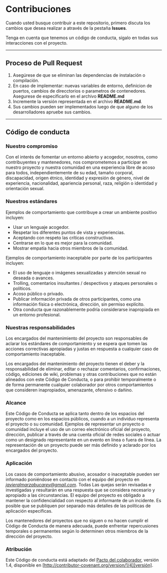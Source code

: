# Contribuciones

Cuando usted busque contribuir a este repositorio, primero discuta los cambios que desea realizar a através de la pestaña **Issues**.

Tenga en cuenta que tenemos un código de conducta, sígalo en todas sus interacciones con el proyecto.

---
## Proceso de Pull Request

1.   Asegúrese de que se eliminan las dependencias de instalación o compilación.
2.   En caso de implementar: nuevas variables de entorno, definicion de puertos, cambios de direcctorios o parametros de contenedores. Asegurese de especificarlo en el archivo **README.md**
3.  Incremente la versión representada en el archivo **README.md**.
4.  Sus cambios pueden ser implementados luego de que alguno de los desarrolladores apruebe sus cambios.

---
## Código de conducta

### Nuestro compromiso

Con el interés de fomentar un entorno abierto y acogedor, nosotros, como contribuyentes y mantenedores, nos comprometemos a participar en nuestro proyecto y nuestra comunidad en una experiencia libre de acoso para todos, independientemente de su edad, tamaño corporal, discapacidad, origen étnico, identidad y expresión de género, nivel de experiencia, nacionalidad, apariencia personal, raza, religión o identidad y orientación sexual.

### Nuestros estándares

Ejemplos de comportamiento que contribuye a crear un ambiente positivo incluyen:

*   Usar un lenguaje acogedor.
*   Respetar los diferentes puntos de vista y experiencias.
*   Aceptando con respeto las críticas constructivas.
*   Centrarse en lo que es mejor para la comunidad.
*   Mostrar empatía hacia otros miembros de la comunidad.

Ejemplos de comportamiento inaceptable por parte de los participantes incluyen:

*   El uso de lenguaje o imágenes sexualizadas y atención sexual no deseada o avances.
*   Trolling, comentarios insultantes / despectivos y ataques personales o políticos.
*   Acoso público o privado.
*   Publicar información privada de otros participantes, como una información física o electrónica, dirección, sin permiso explícito.
*   Otra conducta que razonablemente podría considerarse inapropiada en un entorno profesional.

### Nuestras responsabilidades

Los encargados del mantenimiento del proyecto son responsables de aclarar los estándares de comportamiento y se espera que tomen las acciones correctivas apropiadas y justas en respuesta a cualquier caso de comportamiento inaceptable.

Los encargados del mantenimiento del proyecto tienen el deber y la responsabilidad de eliminar, editar o rechazar comentarios, confirmaciones, código, ediciones de wiki, problemas y otras contribuciones que no están alineados con este Código de Conducta, o para prohibir temporalmente o de forma permanente cualquier colaborador por otros comportamientos que consideren inapropiados, amenazante, ofensivo o dañino.

### Alcance

Este Código de Conducta se aplica tanto dentro de los espacios del proyecto como en los espacios públicos, cuando a un individuo representa el proyecto o su comunidad. Ejemplos de representar un proyecto o comunidad incluye el uso de un correo electrónico oficial del proyecto, dirección, publicar a través de una cuenta oficial de redes sociales o actuar como un designado representante en un evento en línea o fuera de línea. La representación de un proyecto puede ser más definido y aclarado por los encargados del proyecto.

### Aplicación

Los casos de comportamiento abusivo, acosador o inaceptable pueden ser informado poniéndose en contacto con el equipo del proyecto en *javieralmarzabucarey@gmail.com*. Todas Las quejas serán revisadas e investigadas y resultarán en una respuesta que se considera necesario y apropiado a las circunstancias. El equipo del proyecto es obligado a mantener la confidencialidad con respecto al informante de un incidente. Es posible que se publiquen por separado más detalles de las políticas de aplicación específicas.

Los mantenedores del proyectos que no siguen o no hacen cumplir el Código de Conducta de manera adecuada, puede enfrentar repercusiones temporales o permanentes según lo determinen otros miembros de la dirección del proyecto.

### Atribución

Este Código de conducta está adaptado del [Pacto del colaborador][página de inicio], versión 1.4,
disponible en [http://contributor-covenant.org/version/1/4][versión].

[página de inicio]: http://contributor-covenant.org
[versión]: http://contributor-covenant.org/version/1/4/